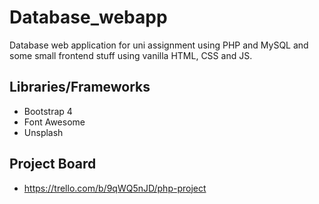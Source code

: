 # Database_webapp

Database web application for uni assignment using PHP and MySQL
and some small frontend stuff using vanilla HTML, CSS and JS.

## Libraries/Frameworks ##

- Bootstrap 4
- Font Awesome
- Unsplash

## Project Board ## 

- https://trello.com/b/9qWQ5nJD/php-project